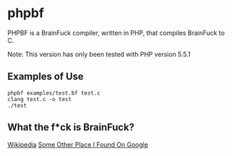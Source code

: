 phpbf
=====

PHPBF is a BrainFuck compiler, written in PHP, that compiles BrainFuck to C.

Note: This version has only been tested with PHP version 5.5.1

Examples of Use
---------------
```
phpbf examples/test.bf test.c
clang test.c -o test
./test
```

What the f*ck is BrainFuck?
---------------------------
[Wikipedia](http://en.wikipedia.org/wiki/Brainfuck)
[Some Other Place I Found On Google](http://www.muppetlabs.com/~breadbox/bf/)
